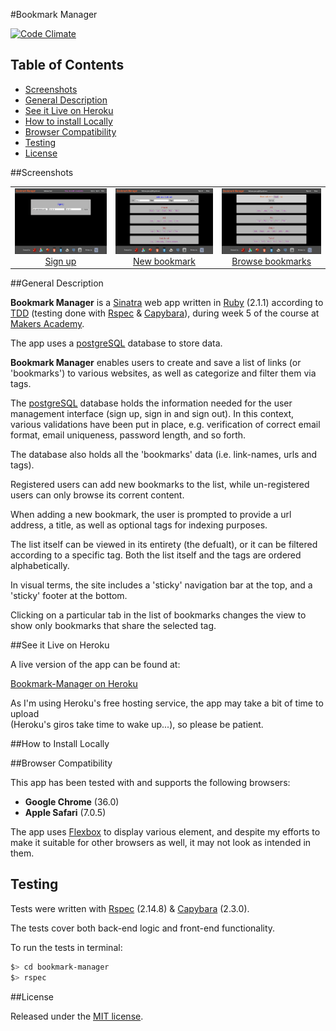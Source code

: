 #Bookmark Manager 

[![Code Climate](https://codeclimate.com/github/nadavmatalon/bookmark-manager/badges/gpa.svg)](https://codeclimate.com/github/nadavmatalon/bookmark-manager)

## Table of Contents

* [Screenshots](#screenshots)
* [General Description](#general-description)
* [See it Live on Heroku](#see-it-live-on-heroku)
* [How to install Locally](#how-to-install-locally)
* [Browser Compatibility](#browser-compatibility)
* [Testing](#testing)
* [License](#license)


##Screenshots

<table>
	<tr>
		<td align="center" width="190px" >
			<a href="https://raw.githubusercontent.com/nadavmatalon/bookmark-manager/master/public/images/app_screenshot_3.png">
				<img src="public/images/app_screenshot_3.png" height="105px" />
				 Sign up
			</a>
		</td>
		<td align="center" width="190px" >
			<a href="https://raw.githubusercontent.com/nadavmatalon/bookmark-manager/master/public/images/app_screenshot_1.png">
				<img src="public/images/app_screenshot_1.png" height="105px" />
				New bookmark
			</a>
		</td>
		<td align="center" width="190px" >
			<a href="https://raw.githubusercontent.com/nadavmatalon/bookmark-manager/master/public/images/app_screenshot_2.png">
				<img src="public/images/app_screenshot_2.png" height="105px" />
				Browse bookmarks
			</a>
		</td>
	</tr>
</table>


##General Description

__Bookmark Manager__ is a [Sinatra](http://www.sinatrarb.com) web app 
written in [Ruby](https://www.ruby-lang.org/en/) (2.1.1) according to 
[TDD](http://en.wikipedia.org/wiki/Test-driven_development)
(testing done with [Rspec](http://rspec.info/) &amp; 
[Capybara](https://github.com/jnicklas/capybara)), 
during week 5 of the course at [Makers Academy](http://www.makersacademy.com/).

The app uses a [postgreSQL](http://www.postgresql.org) database to store data.

__Bookmark Manager__ enables users 
to create and save a list of links (or 'bookmarks') to various websites, 
as well as categorize and filter them via tags.

The [postgreSQL](http://www.postgresql.org) database holds the information needed for 
the user management interface (sign up, sign in and sign out). 
In this context, various validations have been put in place, e.g. 
verification of correct email format, email uniqueness, password length, and so forth.

The database also holds all the 'bookmarks' data (i.e. link-names, urls and tags). 

Registered users can add new bookmarks to the list, while un-registered users can only 
browse its corrent content.

When adding a new bookmark, the user is prompted to provide a url address, a title, as well as
optional tags for indexing purposes.

The list itself can be viewed in its entirety (the defualt), or it can be filtered according
to a specific tag. Both the list itself and the tags are ordered alphabetically.

In visual terms, the site includes a 'sticky' navigation bar at the top, and a 'sticky' footer at
the bottom.

Clicking on a particular tab in the list of bookmarks changes the view to show only 
bookmarks that share the selected tag.


##See it Live on Heroku

A live version of the app can be found at:

[Bookmark-Manager on Heroku](http://makers-bookmark-manager.herokuapp.com/)

As I'm using Heroku's free hosting service, the app may take a bit of time to upload  
(Heroku's giros take time to wake up...), so please be patient.


##How to Install Locally


##Browser Compatibility

This app has been tested with and supports the following browsers:

* __Google Chrome__ (36.0)
* __Apple Safari__ (7.0.5)

The app uses [Flexbox](http://philipwalton.github.io/solved-by-flexbox/) to 
display various element, and despite my efforts to make 
it suitable for other browsers as well, it may not look as intended in them.


##  Testing

Tests were written with [Rspec](http://rspec.info/) (2.14.8) &amp; 
[Capybara](https://github.com/jnicklas/capybara) (2.3.0).

The tests cover both back-end logic and front-end functionality.

To run the tests in terminal:

```bash
$> cd bookmark-manager
$> rspec
```

##License

<p>Released under the <a href="http://www.opensource.org/licenses/MIT">MIT license</a>.</p>

